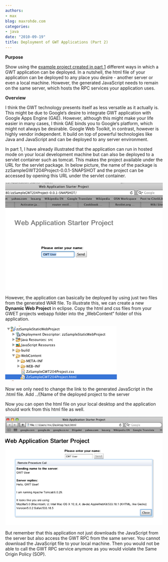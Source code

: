 ```yaml
---
authors:
- max
blog: maxrohde.com
categories:
- java
date: "2010-09-19"
title: Deployment of GWT Applications (Part 2)
---
```


**Purpose**

Show using the [example project created in part 1](http://maxrohde.com/2010/09/17/maven-gwt-and-eclipse-quick-start-part-1/) different ways in which a GWT application can be deployed. In a nutshell, the html file of your application can be deployed to any place you desire - another server or even a local machine. However, the generated JavaScript needs to remain on the same server, which hosts the RPC services your application uses.

**Overview**

I think the GWT technology presents itself as less versatile as it actually is. This might be due to Google‘s desire to integrate GWT application with Google Apps Engine (GAE). However, although this might make your life easier in many cases, I think GAE binds you to Google‘s platform, which might not always be desirable. Google Web Toolkit, in contrast, however is highly vendor independent. It build on top of powerful technologies like Java and JavaScript and can be deployed to any server environment.

In part 1, I have already illustrated that the application can run in hosted mode on your local development machine but can also be deployed to a servlet container such as tomcat. This makes the project available under the URL for the servlet package. In below picture, the name of the package is zzSampleGWT204Project-0.0.1-SNAPSHOT and the project can be accessed by opening this URL under the servlet container.

![bildschirmfoto2010-09-19um14-23-34.png](images/bildschirmfoto2010-09-19um14-23-34.png)

However, the application can basically be deployed by using just two files from the generated WAR file. To illustrate this, we can create a new **Dynamic Web Project** in eclipse. Copy the html and css files from your GWET projects webapp folder into the „WebContent“ folder of this application.

![bildschirmfoto2010-09-19um17-48-23.png](images/bildschirmfoto2010-09-19um17-48-23.png)

Now we only need to change the link to the generated JavaScript in the .html file. Add ../\[Name of the deployed project to the server

<script type\="text/javascript" language\="javascript" src\="../zzSampleGWT204Project-0.0.1-SNAPSHOT/zzsamplegwt204project/zzsamplegwt204project.nocache.js"\></script\>

You can export (select export as WAR file) this dynamic web file and upload it to the **same** tomcat server.

Under the URL of your newly deployed project you are able to access your GWT application.

![bildschirmfoto2010-09-19um14-23-14.png](images/bildschirmfoto2010-09-19um14-23-14.png)

This is possible based on the Same Origin Policy (SOP) as both of our HTML pages access the same JavaScript file which interfaces with the GWT RPC.

We can download this html file to our local desktop. We will find that the application does nothing when we open the locally downloaded HTML file. This is because GWT disables cross site access for your applications by default. You can enable cross site access by adding the following line to your module descriptor (.gwt.xml).

<add-linker name\="xs" />         Recompile the GWT application and deploy it to tomcat again.

Now open the html file you have downloaded and change the location of the script to the absolute location on your webserver.

<script type=“text/javascript” language=“javascript” src=“http://\[your server address\]:8080/zzSampleGWT204Project-0.0.1-SNAPSHOT/zzsamplegwt204project/zzsamplegwt204project.nocache.js”></script>

Now you can open the html file on your local desktop and the application should work from this html file as well.

![bildschirmfoto2010-09-19um14-22-14.png](images/bildschirmfoto2010-09-19um14-22-14.png)

But remember that this application not just downloads the JavaScript from the server but also access the GWT RPC from the same server. You cannot download the JavaScript file to your local machine. Then you would not be able to call the GWT RPC service anymore as you would violate the Same Origin Policy (SOP).
